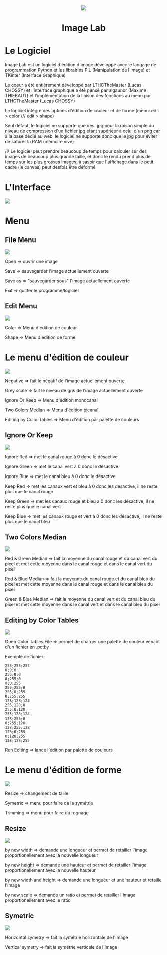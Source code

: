 <div align="center">
<img src="res/icon.png"/>
<h1>Image Lab</h1>
</div>
<div align="left">
</div>

# Le Logiciel

Image Lab est un logiciel d'édition d'image développé avec le langage de programmation Python et les librairies PIL (Manipulation de l'image) et TKinter (Interface Graphique)

Le coeur a été entièrement développé par LTHCTheMaster (Lucas CHOSSY) et l'interface graphique a été pensé par algaunor (Maxime THIEBAUT) et l'implémentation de la liaison des fonctions au menu par LTHCTheMaster (Lucas CHOSSY)

Le logiciel intègre des options d'édition de couleur et de forme (menu: edit > color /// edit > shape)

Seul défaut, le logiciel ne supporte que des .jpg pour la raison simple du niveau de compression d'un fichier jpg étant supérieur à celui d'un png car à la base dédié au web, le logiciel ne supporte donc que le jpg pour éviter de saturer la RAM (mémoire vive)

/!\ Le logiciel peut prendre beaucoup de temps pour calculer sur des images de beaucoup plus grande taille, et donc le rendu prend plus de temps sur les plus grosses images, à savoir que l'affichage dans le petit cadre (le canvas) peut desfois être déformé

# L'Interface
<img src="img_md/interface.png">

# Menu
## File Menu
<img src="img_md/file_menu.png">

Open => ouvrir une image

Save => sauvegarder l'image actuellement ouverte

Save as => "sauvegarder sous" l'image actuellement ouverte

Exit => quitter le programme/logiciel

## Edit Menu
<img src="img_md/edit_menu_overview.png">

Color => Menu d'édition de couleur

Shape => Menu d'édition de forme

# Le menu d'édition de couleur
<img src="img_md/color_menu.png">

Negative => fait le négatif de l'image actuellement ouverte

Grey scale => fait le niveau de gris de l'image actuellement ouverte

Ignore Or Keep => Menu d'édition monocanal

Two Colors Median => Menu d'édition bicanal

Editing by Color Tables => Menu d'édition par palette de couleurs

## Ignore Or Keep
<img src="img_md/ignkep_colo_men.png">

Ignore Red => met le canal rouge à 0 donc le désactive

Ignore Green => met le canal vert à 0 donc le désactive

Ignore Blue => met le canal bleu à 0 donc le désactive

Keep Red => met les canaux vert et bleu à 0 donc les désactive, il ne reste plus que le canal rouge

Keep Green => met les canaux rouge et bleu à 0 donc les désactive, il ne reste plus que le canal vert

Keep Blue => met les canaux rouge et vert à 0 donc les désactive, il ne reste plus que le canal bleu

## Two Colors Median
<img src="img_md/bicolo_men.png">

Red & Green Median => fait la moyenne du canal rouge et du canal vert du pixel et met cette moyenne dans le canal rouge et dans le canal vert du pixel

Red & Blue Median => fait la moyenne du canal rouge et du canal bleu du pixel et met cette moyenne dans le canal rouge et dans le canal bleu du pixel

Green & Blue Median => fait la moyenne du canal vert et du canal bleu du pixel et met cette moyenne dans le canal vert et dans le canal bleu du pixel

## Editing by Color Tables
<img src="img_md/pal_men.png">

Open Color Tables File => permet de charger une palette de couleur venant d'un fichier en .pctby

Exemple de fichier:
```
255;255;255
0;0;0
255;0;0
0;255;0
0;0;255
255;255;0
255;0;255
0;255;255
128;128;128
255;128;0
255;0;128
255;128;128
128;255;0
0;255;128
128;255;128
128;0;255
0;128;255
128;128;255
```

Run Editing => lance l'édition par palette de couleurs

# Le menu d'édition de forme
<img src="img_md/shape_menu.png">

Resize => changement de taille

Symetric => menu pour faire de la symétrie

Trimming => menu pour faire du rognage

## Resize
<img src="img_md/rsz_men.png">

by new width => demande une longueur et permet de retailler l'image proportionellement avec la nouvelle longueur

by new height => demande une hauteur et permet de retailler l'image proportionellement avec la nouvelle hauteur

by new width and height => demande une longueur et une hauteur et retaille l'image

by new scale => demande un ratio et permet de retailler l'image proportionellement avec le ratio

## Symetric
<img src="img_md/sym_men.png">

Horizontal symetry => fait la symétrie horizontale de l'image

Vertical symetry => fait la symétrie verticale de l'image

